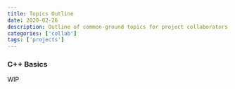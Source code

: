 ```yaml
---
title: Topics Outline
date: 2020-02-26
description: Outline of common-ground topics for project collaborators to cover
categories: ['collab']
tags: ['projects']
---
```


### C++ Basics

WIP
